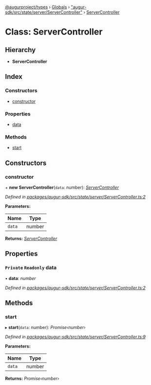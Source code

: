 [@augurproject/types](../README.md) › [Globals](../globals.md) › ["augur-sdk/src/state/server/ServerController"](../modules/_augur_sdk_src_state_server_servercontroller_.md) › [ServerController](_augur_sdk_src_state_server_servercontroller_.servercontroller.md)

# Class: ServerController

## Hierarchy

* **ServerController**

## Index

### Constructors

* [constructor](_augur_sdk_src_state_server_servercontroller_.servercontroller.md#constructor)

### Properties

* [data](_augur_sdk_src_state_server_servercontroller_.servercontroller.md#private-readonly-data)

### Methods

* [start](_augur_sdk_src_state_server_servercontroller_.servercontroller.md#start)

## Constructors

###  constructor

\+ **new ServerController**(`data`: number): *[ServerController](_augur_sdk_src_state_server_servercontroller_.servercontroller.md)*

*Defined in [packages/augur-sdk/src/state/server/ServerController.ts:2](https://github.com/AugurProject/augur/blob/88b6e76efb/packages/augur-sdk/src/state/server/ServerController.ts#L2)*

**Parameters:**

Name | Type |
------ | ------ |
`data` | number |

**Returns:** *[ServerController](_augur_sdk_src_state_server_servercontroller_.servercontroller.md)*

## Properties

### `Private` `Readonly` data

• **data**: *number*

*Defined in [packages/augur-sdk/src/state/server/ServerController.ts:2](https://github.com/AugurProject/augur/blob/88b6e76efb/packages/augur-sdk/src/state/server/ServerController.ts#L2)*

## Methods

###  start

▸ **start**(`data`: number): *Promise‹number›*

*Defined in [packages/augur-sdk/src/state/server/ServerController.ts:9](https://github.com/AugurProject/augur/blob/88b6e76efb/packages/augur-sdk/src/state/server/ServerController.ts#L9)*

**Parameters:**

Name | Type |
------ | ------ |
`data` | number |

**Returns:** *Promise‹number›*
